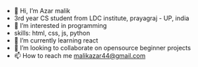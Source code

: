 - 👋 Hi, I’m Azar malik
- 3rd year CS student from LDC institute, prayagraj - UP, india
- 👀 I’m interested in programming 
- skills: html, css, js, python
- 🌱 I’m currently learning react 
- 💞️ I’m looking to collaborate on opensource beginner projects 
- 📫 How to reach me malikazar44@gmail.com

<!---
azr-arch/azr-arch is a ✨ special ✨ repository because its `README.md` (this file) appears on your GitHub profile.
You can click the Preview link to take a look at your changes.
--->
